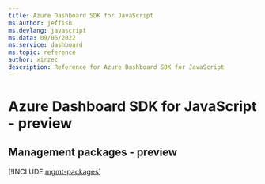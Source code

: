 ```yaml
---
title: Azure Dashboard SDK for JavaScript
ms.author: jeffish
ms.devlang: javascript
ms.data: 09/06/2022
ms.service: dashboard
ms.topic: reference
author: xirzec
description: Reference for Azure Dashboard SDK for JavaScript
---
```

# Azure Dashboard SDK for JavaScript - preview

## Management packages - preview
[!INCLUDE [mgmt-packages](dashboard-mgmt-index.md)]